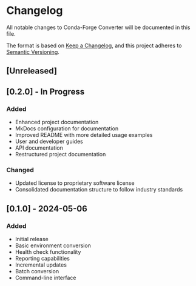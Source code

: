 # Changelog

All notable changes to Conda-Forge Converter will be documented in this file.

The format is based on [Keep a Changelog](https://keepachangelog.com/en/1.0.0/),
and this project adheres to [Semantic Versioning](https://semver.org/spec/v2.0.0.html).

## [Unreleased]

## [0.2.0] - In Progress

### Added

- Enhanced project documentation
- MkDocs configuration for documentation
- Improved README with more detailed usage examples
- User and developer guides
- API documentation
- Restructured project documentation

### Changed

- Updated license to proprietary software license
- Consolidated documentation structure to follow industry standards

## [0.1.0] - 2024-05-06

### Added

- Initial release
- Basic environment conversion
- Health check functionality
- Reporting capabilities
- Incremental updates
- Batch conversion
- Command-line interface
